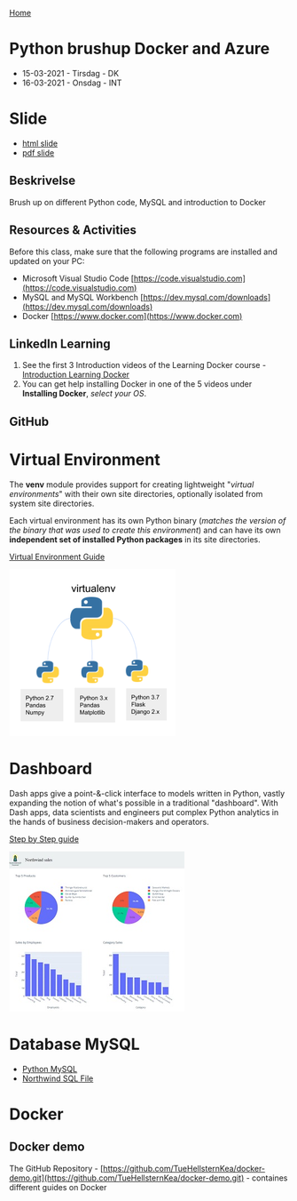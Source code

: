 [Home](modul-4-2.md)

# Python brushup Docker and Azure
- 15-03-2021 - Tirsdag - DK
- 16-03-2021 - Onsdag - INT

# Slide
- [html slide](./Slide.html)
- [pdf slide](./Slide.pdf)

## Beskrivelse
Brush up on different Python code, MySQL and introduction to Docker

## Resources & Activities
Before this class, make sure that the following programs are installed and updated on your PC:

- Microsoft Visual Studio Code [https://code.visualstudio.com](https://code.visualstudio.com)
- MySQL and MySQL Workbench [https://dev.mysql.com/downloads](https://dev.mysql.com/downloads)
- Docker [https://www.docker.com](https://www.docker.com)

## LinkedIn Learning
1. See the first 3 Introduction videos of the Learning Docker course - [Introduction Learning Docker](https://www.linkedin.com/learning-login/share?account=36836804&forceAccount=false&redirect=https%3A%2F%2Fwww.linkedin.com%2Flearning%2Flearning-docker-2018%3Ftrk%3Dshare_ent_url%26shareId%3DrWgBXOIoRxWv%252FmYNrcDLig%253D%253D)
2. You can get help installing Docker in one of the 5 videos under **Installing Docker**, *select your OS*.

## GitHub

# Virtual Environment
The **venv** module provides support for creating lightweight "*virtual environments*" with their own site directories, optionally isolated from system site directories.

Each virtual environment has its own Python binary (*matches the version of the binary that was used to create this environment*) and can have its own **independent set of installed Python packages** in its site directories.

[Virtual Environment Guide](./Using_Virtual_Environments.md)

![](./image/virtual-environment.png)


# Dashboard
Dash apps give a point-&-click interface to models written in Python, vastly expanding the notion of what's possible in a traditional "dashboard".
With Dash apps, data scientists and engineers put complex Python analytics in the hands of business decision-makers and operators.

[Step by Step guide](./NorthwindDashboard.md)

![](./image/northwinddashboard.jpg)


# Database MySQL
- [Python MySQL](Python_MySQL.md)
- [Northwind SQL File](./codefiles/sql/northwind_kea.sql)

# Docker

## Docker demo
The GitHub Repository - [https://github.com/TueHellsternKea/docker-demo.git](https://github.com/TueHellsternKea/docker-demo.git) - containes different guides on Docker
